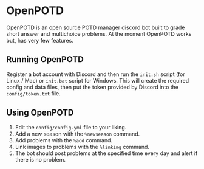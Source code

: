 # OpenPOTD

OpenPOTD is an open source POTD manager discord bot
built to grade short answer and multichoice problems.
At the moment OpenPOTD works but, has very few
features. 

## Running OpenPOTD

Register a bot account with Discord and then run the
`init.sh` script (for Linux / Mac) or `init.bat` script
for Windows. This will create the required config and
data files, then put the token provided by Discord
into the `config/token.txt` file.

## Using OpenPOTD

1. Edit the `config/config.yml` file to your liking. 
1. Add a new season with the `%newseason` command. 
1. Add problems with the `%add` command. 
1. Link images to problems with the `%linkimg` command. 
1. The bot should post problems at the specified time 
every day and alert if there is no problem. 
